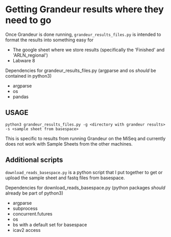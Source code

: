# Getting Grandeur results where they need to go

Once Grandeur is done running, `grandeur_results_files.py` is intended to format the results into something easy for
- The google sheet where we store results (specifically the 'Finished' and 'ARLN_regional')
- Labware 8

Dependencies for grandeur_results_files.py (argparse and os _should_ be contained in python3)
- argparse
- os
- pandas

## USAGE
```
python3 grandeur_results_files.py -g <directory with grandeur results> -s <sample sheet from basespace>
```

This is specific to results from running Grandeur on the MiSeq and currently does not work with Sample Sheets from the other machines.

## Additional scripts
`download_reads_basespace.py` is a python script that I put together to get or upload the sample sheet and fastq files from basespace.

Dependencies for download_reads_basespace.py (python packages _should_ already be part of python3)
- argparse
- subprocess
- concurrent.futures
- os
- bs with a default set for basespace
- icav2 access

